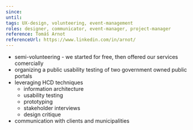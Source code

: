 ```yaml
---
since: 
until: 
tags: UX-design, volunteering, event-management
roles: designer, communicator, event-manager, project-manager
reference: Tomáš Arnot
referenceUrl: https://www.linkedin.com/in/arnot/
---
```


- semi-volunteering - we started for free, then offered our services comercially
- organizing a public usability testing of two government owned public portals
- leveraging HCD techniques
  - information architecture
  - usability testing
  - prototyping
  - stakeholder interviews
  - design critique
- communication with clients and municipalities
